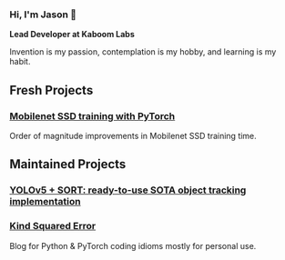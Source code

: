 ### Hi, I'm Jason 👋

**Lead Developer at Kaboom Labs**

Invention is my passion, contemplation is my hobby, and learning is my habit.

## Fresh Projects

### [Mobilenet SSD training with PyTorch](https://github.com/kaboom-labs/pytorch-ssd)
Order of magnitude improvements in Mobilenet SSD training time.



## Maintained Projects

### [YOLOv5 + SORT: ready-to-use SOTA object tracking implementation](https://github.com/tensorturtle/classy-sort-yolov5)

### [Kind Squared Error](https://tensorturtle.github.io)
Blog for Python & PyTorch coding idioms mostly for personal use.

<!--
**neuroquantifier/neuroquantifier** is a ✨ _special_ ✨ repository because its `README.md` (this file) appears on your GitHub profile.

Here are some ideas to get you started:

- 🔭 I’m currently working on ...
- 🌱 I’m currently learning ...
- 👯 I’m looking to collaborate on ...
- 🤔 I’m looking for help with ...
- 💬 Ask me about ...
- 📫 How to reach me: ...
- 😄 Pronouns: ...
- ⚡ Fun fact: ...
-->
